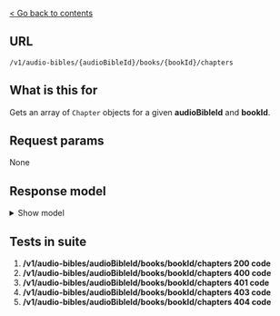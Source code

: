 [< Go back to contents](../README.md)

## URL

`/v1/audio-bibles/{audioBibleId}/books/{bookId}/chapters`

## What is this for

Gets an array of `Chapter` objects for a given **audioBibleId** and **bookId**.

## Request params

None

## Response model

<details><summary>Show model</summary>

```TypeScript
{
  data: [
    {
      id: string;
      bibleId: string;
      number: string;
      bookId: string;
      reference: string;
    },
  ];
}
```

</details>

## Tests in suite

1. **/v1/audio-bibles/audioBibleId/books/bookId/chapters 200 code**
2. **/v1/audio-bibles/audioBibleId/books/bookId/chapters 400 code**
3. **/v1/audio-bibles/audioBibleId/books/bookId/chapters 401 code**
4. **/v1/audio-bibles/audioBibleId/books/bookId/chapters 403 code**
5. **/v1/audio-bibles/audioBibleId/books/bookId/chapters 404 code**
